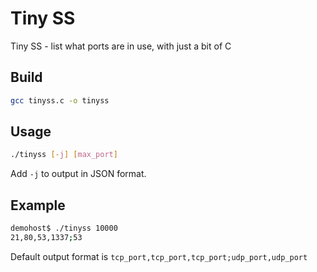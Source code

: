 # Tiny SS
Tiny SS - list what ports are in use, with just a bit of C

## Build
```bash
gcc tinyss.c -o tinyss
```

## Usage
```bash
./tinyss [-j] [max_port]
```

Add `-j` to output in JSON format.

## Example
```bash
demohost$ ./tinyss 10000
21,80,53,1337;53
```

Default output format is `tcp_port,tcp_port,tcp_port;udp_port,udp_port`